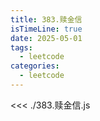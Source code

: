 ```yaml
---
title: 383.赎金信
isTimeLine: true
date: 2025-05-01
tags:
  - leetcode
categories:
  - leetcode
---
```


<<< ./383.赎金信.js
